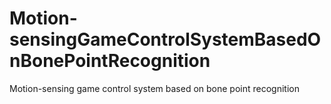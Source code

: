 # Motion-sensingGameControlSystemBasedOnBonePointRecognition
Motion-sensing game control system based on bone point recognition
